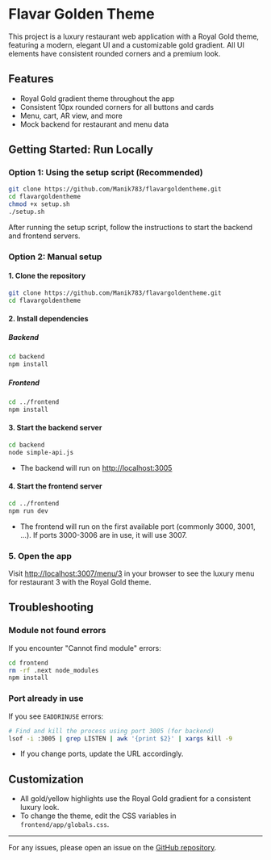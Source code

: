 # Flavar Golden Theme

This project is a luxury restaurant web application with a Royal Gold theme, featuring a modern, elegant UI and a customizable gold gradient. All UI elements have consistent rounded corners and a premium look.

## Features
- Royal Gold gradient theme throughout the app
- Consistent 10px rounded corners for all buttons and cards
- Menu, cart, AR view, and more
- Mock backend for restaurant and menu data

## Getting Started: Run Locally

### Option 1: Using the setup script (Recommended)

```bash
git clone https://github.com/Manik783/flavargoldentheme.git
cd flavargoldentheme
chmod +x setup.sh
./setup.sh
```

After running the setup script, follow the instructions to start the backend and frontend servers.

### Option 2: Manual setup

#### 1. Clone the repository
```bash
git clone https://github.com/Manik783/flavargoldentheme.git
cd flavargoldentheme
```

#### 2. Install dependencies
##### Backend
```bash
cd backend
npm install
```
##### Frontend
```bash
cd ../frontend
npm install
```

#### 3. Start the backend server
```bash
cd backend
node simple-api.js
```
- The backend will run on [http://localhost:3005](http://localhost:3005)

#### 4. Start the frontend server
```bash
cd ../frontend
npm run dev
```
- The frontend will run on the first available port (commonly 3000, 3001, ...). If ports 3000-3006 are in use, it will use 3007.

### 5. Open the app
Visit [http://localhost:3007/menu/3](http://localhost:3007/menu/3) in your browser to see the luxury menu for restaurant 3 with the Royal Gold theme.

## Troubleshooting

### Module not found errors
If you encounter "Cannot find module" errors:
```bash
cd frontend
rm -rf .next node_modules
npm install
```

### Port already in use
If you see `EADDRINUSE` errors:
```bash
# Find and kill the process using port 3005 (for backend)
lsof -i :3005 | grep LISTEN | awk '{print $2}' | xargs kill -9
```

- If you change ports, update the URL accordingly.

## Customization
- All gold/yellow highlights use the Royal Gold gradient for a consistent luxury look.
- To change the theme, edit the CSS variables in `frontend/app/globals.css`.

---

For any issues, please open an issue on the [GitHub repository](https://github.com/Manik783/flavargoldentheme.git).

